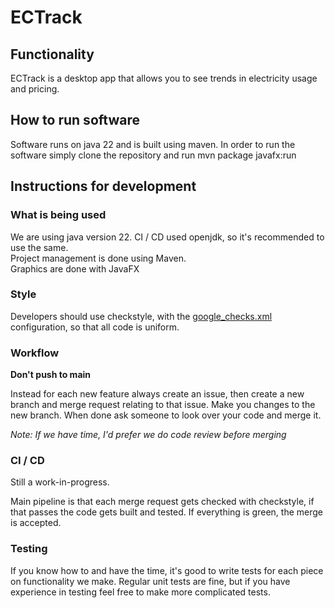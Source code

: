 # ECTrack 

## Functionality
ECTrack is a desktop app that allows you to see trends in electricity usage and pricing.

## How to run software
Software runs on java 22 and is built using maven. In order to run the software simply clone the repository and run mvn package javafx:run

## Instructions for development

### What is being used
We are using java version 22. CI / CD used openjdk, so it's recommended to use the same. \
Project management is done using Maven. \
Graphics are done with JavaFX

### Style
Developers should use checkstyle, with the [google_checks.xml](https://google.github.io/styleguide/javaguide.html) configuration, so that all code is uniform.

### Workflow
**Don't push to main**

Instead for each new feature always create an issue, then create a new branch and merge request relating to that issue.
Make you changes to the new branch. When done ask someone to look over your code and merge it.

*Note: If we have time, I'd prefer we do code review before merging*

### CI / CD
Still a work-in-progress.

Main pipeline is that each merge request gets checked with checkstyle, if that passes the code gets built and tested. 
If everything is green, the merge is accepted.

### Testing
If you know how to and have the time, it's good to write tests for each piece on functionality we make.
Regular unit tests are fine, but if you have experience in testing feel free to make more complicated tests.
